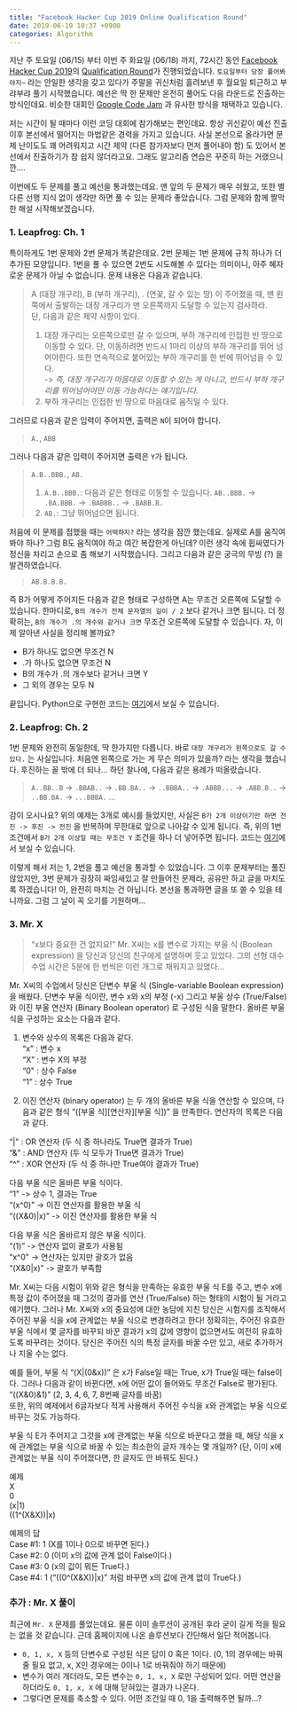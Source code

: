 ```yaml
---
title: "Facebook Hacker Cup 2019 Online Qualification Round"
date: 2019-06-19 10:37 +0900
categories: Algorithm
---
```


지난 주 토요일 (06/15) 부터 이번 주 화요일 (06/18) 까지, 72시간 동안 [Facebook Hacker Cup 2019](https://www.facebook.com/hackercup/?ref=br_rs)의 [Qualification Round](https://www.facebook.com/hackercup/round/1015632918646326/)가 진행되었습니다. `토요일부터 당장 풀어봐야지~` 라는 안일한 생각을 갖고 있다가 주말을 귀신처럼 흘려보낸 후 월요일 퇴근하고 부랴부랴 풀기 시작했습니다. 예선은 딱 한 문제만 온전히 풀어도 다음 라운드로 진출하는 방식인데요. 비슷한 대회인 [Google Code Jam](https://codingcompetitions.withgoogle.com/codejam) 과 유사한 방식을 채택하고 있습니다.  

저는 시간이 될 때마다 이런 코딩 대회에 참가해보는 편인데요. 항상 귀신같이 예선 진출 이후 본선에서 떨어지는 마법같은 경력을 가지고 있습니다. 사실 본선으로 올라가면 문제 난이도도 꽤 어려워지고 시간 제약 (다른 참가자보다 먼저 풀어내야 함) 도 있어서 본선에서 진출하기가 참 쉽지 않더라고요. 그래도 알고리즘 연습은 꾸준히 하는 거랬으니깐....  

이번에도 두 문제를 풀고 예선을 통과했는데요. 맨 앞의 두 문제가 매우 쉬웠고, 또한 별다른 선행 지식 없이 생각만 하면 풀 수 있는 문제라 좋았습니다. 그럼 문제와 함께 짤막한 해설 시작해보겠습니다.

### 1. Leapfrog: Ch. 1
특이하게도 1번 문제와 2번 문제가 똑같은데요. 2번 문제는 1번 문제에 규칙 하나가 더 추가된 모양입니다. 1번을 풀 수 있으면 2번도 시도해볼 수 있다는 의미이니, 아주 혜자로운 문제가 아닐 수 없습니다. 문제 내용은 다음과 같습니다.

> A (대장 개구리), B (부하 개구리), . (연꽃, 갈 수 있는 땅) 이 주어졌을 때, 맨 왼쪽에서 출발하는 대장 개구리가 맨 오른쪽까지 도달할 수 있는지 검사하라.  
> 단, 다음과 같은 제약 사항이 있다.
> 1. 대장 개구리는 오른쪽으로만 갈 수 있으며, 부하 개구리에 인접한 빈 땅으로 이동할 수 있다. 단, 이동하려면 반드시 1마리 이상의 부하 개구리를 뛰어 넘어야한다. 또한 연속적으로 붙어있는 부하 개구리를 한 번에 뛰어넘을 수 있다.  
-> *즉, 대장 개구리가 마음대로 이동할 수 있는 게 아니고, 반드시 부하 개구리를 뛰어넘어야만 이동 가능하다는 얘기입니다.*
> 2. 부하 개구리는 인접한 빈 땅으로 마음대로 움직일 수 있다.  

그러므로 다음과 같은 입력이 주어지면, 출력은 `N`이 되어야 합니다.
> `A.`, `ABB`  

그러나 다음과 같은 입력이 주어지면 출력은 `Y`가 됩니다.
> `A.B..BBB.`, `AB.`
> 1. `A.B..BBB.`: 다음과 같은 형태로 이동할 수 있습니다.
> `AB..BBB.` -> `.BA.BBB.` -> `.BABBB..` -> `.BABB.B.`
> 2. `AB.`: 그냥 뛰어넘으면 됩니다.  

처음에 이 문제를 접했을 때는 `어떡하지?` 라는 생각을 잠깐 했는데요. 실제로 A를 움직여봐야 하나? 그럼 B도 움직여야 하고 여간 복잡한게 아닌데? 이런 생각 속에 휩싸였다가 정신을 차리고 손으로 좀 해보기 시작했습니다. 그리고 다음과 같은 궁극의 무빙 (?) 을 발견하였습니다.
> `AB.B.B.B.`  

즉 B가 어떻게 주어지든 다음과 같은 형태로 구성하면 A는 무조건 오른쪽에 도달할 수 있습니다. 한마디로, `B의 개수가 전체 문자열의 길이 / 2` 보다 같거나 크면 됩니다. 더 정확히는, `B의 개수가 .의 개수와 같거나 크면` 무조건 오른쪽에 도달할 수 있습니다. 자, 이제 알아낸 사실을 정리해 볼까요?

- B가 하나도 없으면 무조건 N
- .가 하나도 없으면 무조건 N
- B의 개수가 .의 개수보다 같거나 크면 Y
- 그 외의 경우는 모두 N

끝입니다. Python으로 구현한 코드는 [여기](https://github.com/nephtyws/algorithm/blob/master/competition/facebook_hacker_cup_2019/qualification_round/Leapfrog:%20Ch.%201.py)에서 보실 수 있습니다.


### 2. Leapfrog: Ch. 2
1번 문제와 완전히 동일한데, 딱 한가지만 다릅니다. 바로 `대장 개구리가 왼쪽으로도 갈 수 있다.` 는 사실입니다. 처음엔 왼쪽으로 가는 게 무슨 의미가 있을까? 라는 생각을 했습니다. 후진하는 꼴 밖에 더 되나... 하던 찰나에, 다음과 같은 용례가 떠올랐습니다.
> `A..BB..B` -> `.BBAB..` -> `.BB.BA..` -> `..BBBA..` -> `.ABBB...` -> `.ABB.B..` -> `..BB.BA.` -> `...BBBA.` ...  

감이 오시나요? 위의 예제는 3개로 예시를 들었지만, 사실은 `B가 2개 이상이기만 하면 전진 -> 후진 -> 전진` 을 반복하며 무한대로 앞으로 나아갈 수 있게 됩니다. 즉, 위의 1번 조건에서 `B가 2개 이상일 때는 무조건 Y` 조건을 하나 더 넣어주면 됩니다. 코드는 [여기](https://github.com/nephtyws/algorithm/blob/master/competition/facebook_hacker_cup_2019/qualification_round/Leapfrog:%20Ch.%202.py)에서 보실 수 있습니다.

이렇게 해서 저는 1, 2번을 풀고 예선을 통과할 수 있었습니다. 그 이후 문제부터는 풀진 않았지만, 3번 문제가 굉장히 짜임새있고 잘 만들어진 문제라, 공유만 하고 글을 마치도록 하겠습니다! 아, 완전히 마치는 건 아닙니다. 본선을 통과하면 글을 또 쓸 수 있을 테니까요. 그럼 그 날이 꼭 오기를 기원하며...

### 3. Mr. X
> “x보다 중요한 건 없지요!” Mr. X씨는 x를 변수로 가지는 부울 식 (Boolean expression) 을 당신과 당신의 친구에게 설명하며 웃고 있었다. 그의 선형 대수 수업 시간은 5분에 한 번씩은 이런 개그로 채워지고 있었다...

Mr. X씨의 수업에서 당신은 단변수 부울 식 (Single-variable Boolean expression) 을 배웠다. 단변수 부울 식이란, 변수 x와 x의 부정 (-x) 그리고 부울 상수 (True/False) 와 이진 부울 연산자 (Binary Boolean operator) 로 구성된 식을 말한다. 올바른 부울 식을 구성하는 요소는 다음과 같다.

1) 변수와 상수의 목록은 다음과 같다.  
“x” : 변수 x  
“X” : 변수 X의 부정  
“0" : 상수 False  
“1” : 상수 True  

2) 이진 연산자 (binary operator) 는 두 개의 올바른 부울 식을 연산할 수 있으며, 다음과 같은 형식 “([부울 식][연산자][부울 식])” 을 만족한다. 연산자의 목록은 다음과 같다.  

“|” : OR 연산자 (두 식 중 하나라도 True면 결과가 True)  
“&” : AND 연산자 (두 식 모두가 True면 결과가 True)  
“^” : XOR 연산자 (두 식 중 하나만 True여야 결과가 True)  

다음 부울 식은 올바른 부울 식이다.  
“1" -> 상수 1, 결과는 True  
“(x^0)” -> 이진 연산자를 활용한 부울 식  
“((X&0)|x)” -> 이진 연산자를 활용한 부울 식  

다음 부울 식은 올바르지 않은 부울 식이다.  
“(1)” -> 연산자 없이 괄호가 사용됨  
“x^0" -> 연산자는 있지만 괄호가 없음  
“(X&0|x)” -> 괄호가 부족함  

Mr. X씨는 다음 시험이 위와 같은 형식을 만족하는 유효한 부울 식 E를 주고, 변수 x에 특정 값이 주어졌을 때 그것의 결과를 연산 (True/False) 하는 형태의 시험이 될 거라고 얘기했다. 그러나 Mr. X씨와 x의 중요성에 대한 농담에 지친 당신은 시험지를 조작해서 주어진 부울 식을 x에 관계없는 부울 식으로 변경하려고 한다! 정확히는, 주어진 유효한 부울 식에서 몇 글자를 바꾸되 바꾼 결과가 x의 값에 영향이 없으면서도 여전히 유효하도록 바꾸려는 것이다. 당신은 주어진 식의 특정 글자를 바꿀 수만 있고, 새로 추가하거나 지울 수는 없다.

예를 들어, 부울 식 “(X|(0&x))” 은 x가 False일 때는 True, x가 True일 때는 false이다. 그러나 다음과 같이 바뀐다면, x에 어떤 값이 들어와도 무조건 False로 평가된다.  
“((X&0)&1)” (2, 3, 4, 6, 7, 8번째 글자를 바꿈)  
또한, 위의 예제에서 6글자보다 적게 사용해서 주어진 수식을 x와 관계없는 부울 식으로 바꾸는 것도 가능하다.

부울 식 E가 주어지고 그것을 x에 관계없는 부울 식으로 바꾼다고 했을 때, 해당 식을 x에 관계없는 부울 식으로 바꿀 수 있는 최소한의 글자 개수는 몇 개일까? (단, 이미 x에 관계없는 부울 식이 주어졌다면, 한 글자도 안 바꿔도 된다.)

예제  
X  
0  
(x|1)  
((1^(X&X))|x)  

예제의 답  
Case #1: 1 (X를 1이나 0으로 바꾸면 된다.)  
Case #2: 0 (이미 x의 값에 관계 없이 False이다.)  
Case #3: 0 (x의 값이 뭐든 True다.)  
Case #4: 1 (“((0^(X&X))|x)” 처럼 바꾸면 x의 값에 관계 없이 True다.)  

### 추가 : Mr. X 풀이
최근에 `Mr. X` 문제를 풀었는데요. 물론 이미 솔루션이 공개된 후라 굳이 길게 적을 필요는 없을 것 같습니다. 근데 홈페이지에 나온 솔루션보다 간단해서 일단 적어봅니다.
- `0, 1, x, X` 등의 단변수로 구성된 식은 답이 0 혹은 1이다. (0, 1의 경우에는 바꿔줄 필요 없고, x, X인 경우에는 0이나 1로 바꿔줘야 하기 때문에)
- 변수가 여러 개더라도, 모든 변수는 `0, 1, x, X` 로만 구성되어 있다. 어떤 연산을 하더라도 `0, 1, x, X` 에 대해 닫혀있는 결과가 나온다.
- 그렇다면 문제를 축소할 수 있다. 어떤 조건일 때 0, 1을 출력해주면 될까...?

